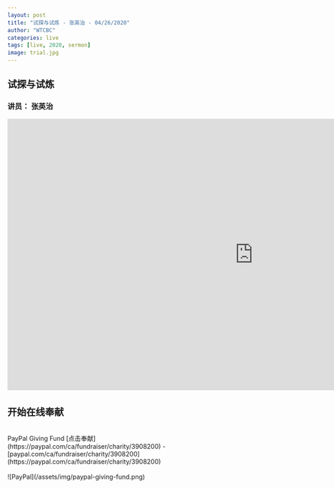 ```yaml
---
layout: post
title: "试探与试炼 - 张英治 - 04/26/2020"
author: "WTCBC"
categories: live
tags: [live, 2020, sermon]
image: trial.jpg
---
```


## 试探与试炼

### 讲员： 张英治

<iframe src="https://www.facebook.com/plugins/post.php?href=https%3A%2F%2Fwww.facebook.com%2Fwestcbc%2Fvideos%2F2546234548962972%2F&show_text=true&width=552&appId=377664742243645&height=377" width="1100" height="608" style="border:none;overflow:hidden" scrolling="no" frameborder="0" allowTransparency="true" allow="encrypted-media"></iframe>

## 开始在线奉献
<br/>
PayPal Giving Fund [点击奉献](https://paypal.com/ca/fundraiser/charity/3908200) - [paypal.com/ca/fundraiser/charity/3908200](https://paypal.com/ca/fundraiser/charity/3908200)
<br/>
<br/>
![PayPal](/assets/img/paypal-giving-fund.png)
